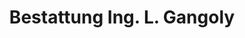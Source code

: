 ---
title: "Bestattung Ing. L. Gangoly"
url: /grafenschachen/bestattung-ing-l-gangoly/
shop: Bestattungen
---